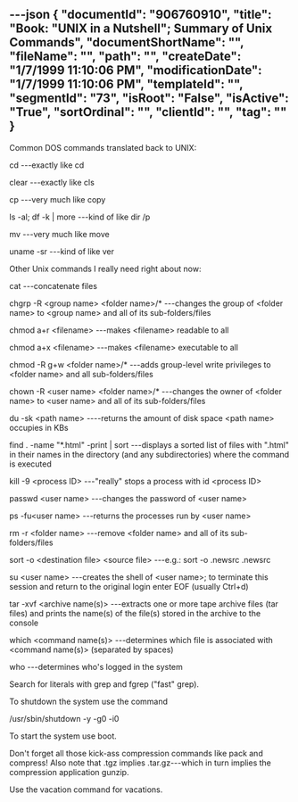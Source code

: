 ---json
{
  "documentId": "906760910",
  "title": "Book: &quot;UNIX in a Nutshell&quot;; Summary of Unix Commands",
  "documentShortName": "",
  "fileName": "",
  "path": "",
  "createDate": "1/7/1999 11:10:06 PM",
  "modificationDate": "1/7/1999 11:10:06 PM",
  "templateId": "",
  "segmentId": "73",
  "isRoot": "False",
  "isActive": "True",
  "sortOrdinal": "",
  "clientId": "",
  "tag": ""
}
---

Common DOS commands translated back to UNIX:

cd ---exactly like cd

clear ---exactly like cls

cp ---very much like copy

ls -al; df -k | more ---kind of like dir /p

mv ---very much like move

uname -sr ---kind of like ver


Other Unix commands I really need right about now:

cat ---concatenate files

chgrp -R &lt;group name&gt; &lt;folder name&gt;/* ---changes the group of &lt;folder name&gt; to &lt;group name&gt; and all of its sub-folders/files

chmod a+r &lt;filename&gt; ---makes &lt;filename&gt; readable to all

chmod a+x &lt;filename&gt; ---makes &lt;filename&gt; executable to all

chmod -R g+w &lt;folder name&gt;/* ---adds group-level write privileges to &lt;folder name&gt; and all sub-folders/files

chown -R &lt;user name&gt; &lt;folder name&gt;/* ---changes the owner of &lt;folder name&gt; to &lt;user name&gt; and all of its sub-folders/files

du -sk &lt;path name&gt; ----returns the amount of disk space &lt;path name&gt; occupies in KBs

find .  -name  &quot;*.html&quot; -print | sort ---displays a sorted list of files with &quot;.html&quot; in their names in the directory (and any subdirectories) where the command is executed

kill -9 &lt;process ID&gt; ---&quot;really&quot; stops a process with id &lt;process ID&gt;

passwd &lt;user name&gt; ---changes the password of &lt;user name&gt;

ps -fu&lt;user name&gt; ---returns the processes run by &lt;user name&gt;

rm -r &lt;folder name&gt; ---remove &lt;folder name&gt; and all of its sub-folders/files

sort -o &lt;destination file&gt; &lt;source file&gt; ---e.g.: sort -o .newsrc .newsrc

su &lt;user name&gt; ---creates the shell of &lt;user name&gt;; to terminate this session and return to the original login enter EOF (usually Ctrl+d)

tar -xvf &lt;archive name(s)&gt; ---extracts one or more tape archive files (tar files) and prints the name(s) of the file(s) stored in the archive to the console

which &lt;command name(s)&gt; ---determines which file is associated with &lt;command name(s)&gt; (separated by spaces)

who ---determines who's logged in the system

Search for literals with grep and fgrep (&quot;fast&quot; grep).

To shutdown the system use the command 

/usr/sbin/shutdown -y -g0 -i0

To start the system use boot.

Don't forget all those kick-ass compression commands like pack and compress! Also note that .tgz implies .tar.gz---which in turn implies the compression application gunzip.

Use the vacation command for vacations.
